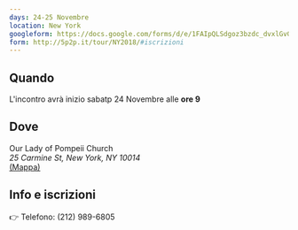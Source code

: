 ```yaml
---
days: 24-25 Novembre
location: New York
googleform: https://docs.google.com/forms/d/e/1FAIpQLSdgoz3bzdc_dvxlGvGsThhjkSdzV2xG2KzeHCQE1eXDCNib-g/viewform
form: http://5p2p.it/tour/NY2018/#iscrizioni
---
```


## Quando

L'incontro avrà inizio sabatp 24 Novembre alle **ore 9**

## Dove

Our Lady of Pompeii Church<br>
_25 Carmine St, New York, NY 10014_<br>
[(Mappa)](https://goo.gl/maps/p34RSnS7Cet)


<a name="iscrizioni"></a>
## Info e iscrizioni
👉 Telefono: (212) 989-6805

